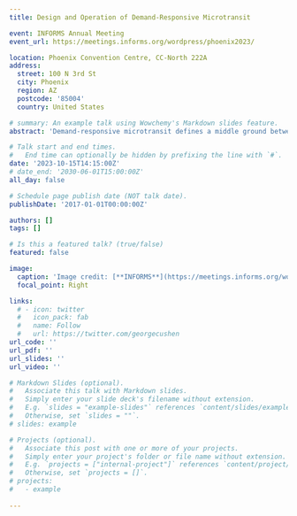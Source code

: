 ```yaml
---
title: Design and Operation of Demand-Responsive Microtransit

event: INFORMS Annual Meeting
event_url: https://meetings.informs.org/wordpress/phoenix2023/

location: Phoenix Convention Centre, CC-North 222A
address:
  street: 100 N 3rd St
  city: Phoenix
  region: AZ
  postcode: '85004'
  country: United States

# summary: An example talk using Wowchemy's Markdown slides feature.
abstract: 'Demand-responsive microtransit defines a middle ground between public transit (reference route) and on-demand mobility (real-time routing adjustments). We formulate a two-stage stochastic program to optimize network design (in the first stage) and system operations (in the second stage). We propose an effective model representation based on time-space-load networks with subpath variables. We solve it via a tailored algorithm combining Benders decomposition and column generation. Results on real-world data indicate that the proposed algorithm outperforms baseline modeling and computational approaches, and that microtransit systems can provide win-win benefits compared to transit and ride-sharing systems —higher level of service, lower operating costs, and smaller environmental footprint.'

# Talk start and end times.
#   End time can optionally be hidden by prefixing the line with `#`.
date: '2023-10-15T14:15:00Z'
# date_end: '2030-06-01T15:00:00Z'
all_day: false

# Schedule page publish date (NOT talk date).
publishDate: '2017-01-01T00:00:00Z'

authors: []
tags: []

# Is this a featured talk? (true/false)
featured: false

image:
  caption: 'Image credit: [**INFORMS**](https://meetings.informs.org/wordpress/phoenix2023/)'
  focal_point: Right

links:
  # - icon: twitter
  #   icon_pack: fab
  #   name: Follow
  #   url: https://twitter.com/georgecushen
url_code: ''
url_pdf: ''
url_slides: ''
url_video: ''

# Markdown Slides (optional).
#   Associate this talk with Markdown slides.
#   Simply enter your slide deck's filename without extension.
#   E.g. `slides = "example-slides"` references `content/slides/example-slides.md`.
#   Otherwise, set `slides = ""`.
# slides: example

# Projects (optional).
#   Associate this post with one or more of your projects.
#   Simply enter your project's folder or file name without extension.
#   E.g. `projects = ["internal-project"]` references `content/project/deep-learning/index.md`.
#   Otherwise, set `projects = []`.
# projects:
#   - example
 
---
```


<!-- # {{% callout note %}}
Click on the **Slides** button above to view the built-in slides feature.
{{% /callout %}}

Slides can be added in a few ways:

- **Create** slides using Wowchemy's [_Slides_](https://wowchemy.com/docs/managing-content/#create-slides) feature and link using `slides` parameter in the front matter of the talk file
- **Upload** an existing slide deck to `static/` and link using `url_slides` parameter in the front matter of the talk file
- **Embed** your slides (e.g. Google Slides) or presentation video on this page using [shortcodes](https://wowchemy.com/docs/writing-markdown-latex/).

Further event details, including [page elements](https://wowchemy.com/docs/writing-markdown-latex/) such as image galleries, can be added to the body of this page. -->
